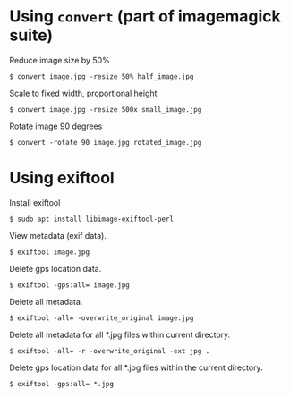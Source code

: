 # Using `convert` (part of imagemagick suite)

Reduce image size by 50%
```shell
$ convert image.jpg -resize 50% half_image.jpg
```

Scale to  fixed width, proportional height
```shell
$ convert image.jpg -resize 500x small_image.jpg
```

Rotate image 90 degrees
```shell
$ convert -rotate 90 image.jpg rotated_image.jpg
```

# Using exiftool
Install exiftool
```shell
$ sudo apt install libimage-exiftool-perl
```

View metadata (exif data).
```shell
$ exiftool image.jpg
```

Delete gps location data.
```shell
$ exiftool -gps:all= image.jpg
```

Delete all metadata.
```shell
$ exiftool -all= -overwrite_original image.jpg
```

Delete all metadata for all \*.jpg files within current directory.
```shell
$ exiftool -all= -r -overwrite_original -ext jpg .
```

Delete gps location data for all \*.jpg files within the current directory.
```shell
$ exiftool -gps:all= *.jpg
```

